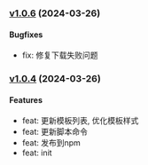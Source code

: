 ### [v1.0.6]() (2024-03-26)

#### Bugfixes
* fix: 修复下载失败问题



### [v1.0.4]() (2024-03-26)

#### Features
* feat: 更新模板列表, 优化模板样式
* feat: 更新脚本命令
* feat: 发布到npm
* feat: init



